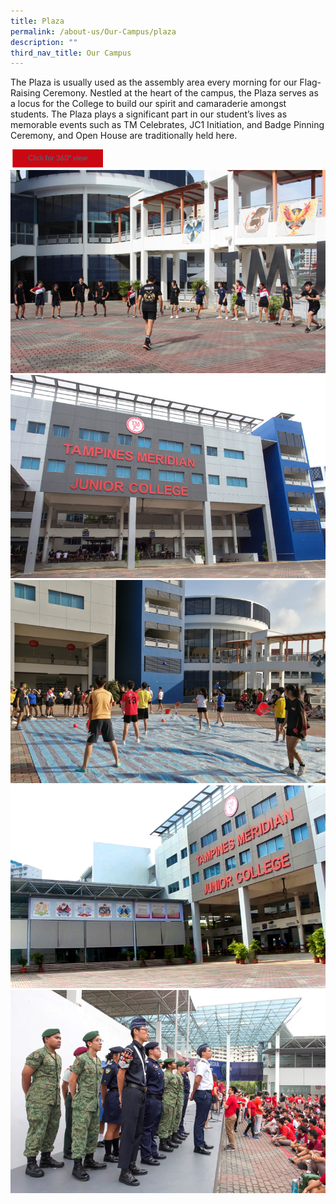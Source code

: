 ```yaml
---
title: Plaza
permalink: /about-us/Our-Campus/plaza
description: ""
third_nav_title: Our Campus
---
```

The Plaza is usually used as the assembly area every morning for our Flag-Raising Ceremony. Nestled at the heart of the campus, the Plaza serves as a locus for the College to build our spirit and camaraderie amongst students. The Plaza plays a significant part in our student’s lives as memorable events such as TM Celebrates, JC1 Initiation, and Badge Pinning Ceremony, and Open House are traditionally held here.


<a href="https://teliportme.com/view/1836429?utm_medium=android&utm_source=share-panorama">
<img src="/images/click%20here.png"  
     style="width:30%">

<img src="/images/plaza1.jpeg">
<img src="/images/plaza2.jpeg">
<img src="/images/plaza3.jpeg">
<img src="/images/plaza4.jpeg">
<img src="/images/plaza5.jpeg">